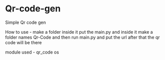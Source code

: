# Qr-code-gen
Simple Qr code gen

How to use - 
make a folder inside it put the main.py and inside it make a folder names Qr-Code and then run main.py and put the url after that the qr code will be there


module used - 
qr_code
os
